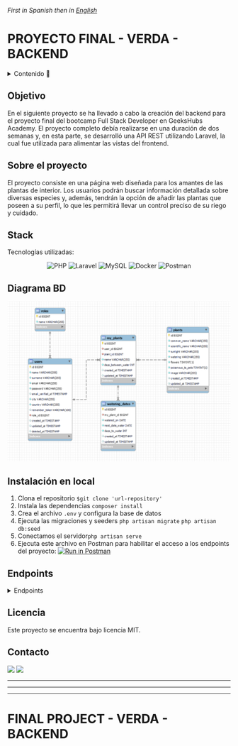 *First in Spanish then in* [*English*](https://github.com/ansualo/backend-proyectofinal#final-project-verda-backend)



# PROYECTO FINAL - VERDA - BACKEND

<details>
  <summary>Contenido 📝</summary>
  <ol>
    <li><a href="#objetivo">Objetivo</a></li>
    <li><a href="#sobre-el-proyecto">Sobre el proyecto</a></li>
    <li><a href="#stack">Stack</a></li>
    <li><a href="#diagrama-bd">Diagrama</a></li>
    <li><a href="#instalación-en-local">Instalación</a></li>
    <li><a href="#endpoints">Endpoints</a></li>
    <li><a href="#licencia">Licencia</a></li>
    <li><a href="#contacto">Contacto</a></li>
  </ol>
</details>

## Objetivo

En el siguiente proyecto se ha llevado a cabo la creación del backend para el proyecto final del bootcamp Full Stack Developer en GeeksHubs Academy. El proyecto completo debía realizarse en una duración de dos semanas y, en esta parte, se desarrolló una API REST utilizando Laravel, la cual fue utilizada para alimentar las vistas del frontend.


## Sobre el proyecto

El proyecto consiste en una página web diseñada para los amantes de las plantas de interior. Los usuarios podrán buscar información detallada sobre diversas especies y, además, tendrán la opción de añadir las plantas que poseen a su perfil, lo que les permitirá llevar un control preciso de su riego y cuidado.


## Stack
Tecnologías utilizadas:
<div align="center">

![PHP](https://img.shields.io/badge/php-%23777BB4.svg?style=for-the-badge&logo=php&logoColor=white) ![Laravel](https://img.shields.io/badge/laravel-%23FF2D20.svg?style=for-the-badge&logo=laravel&logoColor=white) ![MySQL](https://img.shields.io/badge/mysql-%2300f.svg?style=for-the-badge&logo=mysql&logoColor=white) ![Docker](https://img.shields.io/badge/docker-%230db7ed.svg?style=for-the-badge&logo=docker&logoColor=white) ![Postman](https://img.shields.io/badge/Postman-FF6C37?style=for-the-badge&logo=postman&logoColor=white)

</div>


## Diagrama BD
!['imagen-db'](./public/images/db.png)

## Instalación en local
1. Clona el repositorio `$git clone 'url-repository'`
2. Instala las dependencias `composer install`
3. Crea el archivo `.env` y configura la base de datos
4. Ejecuta las migraciones y seeders `php artisan migrate` `php artisan db:seed`
5. Conectamos el servidor`php artisan serve`
6. Ejecuta este archivo en Postman para habilitar el acceso a los endpoints del proyecto: [![Run in Postman](https://run.pstmn.io/button.svg)](https://app.getpostman.com/run-collection/27848134-1e6f6087-17ed-4923-9226-eb53766accb7?action=collection%2Ffork&source=rip_markdown&collection-url=entityId%3D27848134-1e6f6087-17ed-4923-9226-eb53766accb7%26entityType%3Dcollection%26workspaceId%3Dd21a4afd-fecf-498d-817a-74ca421ad0c8)

## Endpoints
<details>
<summary>Endpoints</summary>

-   AUTH

    -   REGISTER

              POST http://localhost:8000/api/register

        body:

        ```js
            {
                "name": "Andrea",
                "surname": "Suarez",
                "email": "andrea@andrea.com",
                "password": "Andrea1234",
                "city": "Valencia",
                "country": "Spain"
            }
        ```

    -   LOGIN

              POST http://localhost:8000/api/login

        body:

        ```js
            {
                "email": "andrea@andrea.com",
                "password": "Andrea1234"
            }
        ```

    -   LOGOUT

            POST http://localhost:8000/api/logout

-   USERS

    -   GET PROFILE

              GET localhost:8000/api/profile

    -   UPDATE PROFILE

              PUT localhost:8000/api/profile

        body:

        ```js
            {
                "name": "Andrea",
                "surname": "Suarez",
                "city": "Valencia",
                "country": "Spain"
            }
        ```

    -   DELETE PROFILE (as user)

              DELETE localhost:8000/api/profile

     -   DELETE PROFILE AS ADMIN (admin)

              DELETE localhost:8000/api/profile/:id

    -   RESTORE PROFILE (admin)

              POST localhost:8000/api/profile/:id

    -   GET All USERS (admin)

              GET localhost:8000/api/allusers

    -   GET DELETED USERS (admin)

              GET localhost:8000/api/allusers/deleted

-   PLANTS

    -   GET ALL PLANTS 

              GET localhost:8000/api/plants

    -   GET PLANTS BY ID

              GET localhost:8000/api/plants/:id

    -   GET PLANTS BY NAME

              POST localhost:8000/api/plants/name

        body:

        ```js
            {
                "name": "aloe"
            }
        ```
    -   GET PLANTS BY SUNLIGHT

              POST localhost:8000/api/plants/sunlight

        body:

        ```js
            {
                "sunlight": "Full sun"
            }
        ```
    -   GET PLANTS BY WATERING

              POST localhost:8000/api/plants/watering

        body:

        ```js
            {
                "watering": "Part sun/Part shade"
            }
        ```
    -   GET PLANTS BY FLOWERS

              POST localhost:8000/api/plants/flowers

        body:

        ```js
            {
                "flowers": true
            }
        ```

    -   GET PLANTS BY POISONOUS

              POST localhost:8000/api/plants/poisonous

        body:

        ```js
            {
                 "poisonous": false
            }
        ```
    -   CREATE PLANT

              POST localhost:8000/api/plants

        body:

        ```js
            {
                "common_name": "Example",
                "scientific_name": "Example",
                "sunlight": "Full Sun",
                "watering": "Average",
                "flowers": true,
                "poisonous_to_pets": false
            }
        ```


-   MY PLANTS

    -   GET MY PLANTS BY USER

              GET localhost:8000/api/myplants

    -   GET MY PLANTS BY ID

              GET localhost:8000/api/myplants/:id

    -   GET MY PLANTS BY PLANT ID

              GET localhost:8000/api/myplants/plant/:id

    -   GET MY PLANTS WATER TODAY

              GET localhost:8000/api/myplants/watertoday

    -   GET MY PLANTS NOT WATER TODAY

              GET localhost:8000/api/myplants/notwatertoday

    -   CREATE MY PLANT

              POST localhost:8000/api/myplants/:id

        body:

        ```js
            {
                "name": "Kitchen little plant",
                "days_between_water" : 10
            }
        ```

    -   UPDATE MY PLANT

              POST localhost:8000/api/myplants/:id

        body:

        ```js
            {
                "name": "Kitchen big plant",
                "days_between_water" : 7
            }
        ```

    -   DELETE MY PLANT

              DELETE localhost:8000/api/myplants/:id

- WATERING DATES

    -   GET WATERING DATE

              GET localhost:8000/api/water/:id

    -   CREATE WATERING DATE

              POST localhost:8000/api/water

        body:

        ```js
            {
                "my_plant_id": 20,
                "watered_on": "2023-07-22"
            }
        ```

    -   UPDATE WATERING DATE

              POST localhost:8000/api/water

        body:

        ```js
            {
                "id": 1,
                "watered_on": "2023-08-10"
            }
        ```

    -   DELETE WATERING DATE

              DELETE localhost:8000/api/water/:id


</details>


## Licencia
Este proyecto se encuentra bajo licencia MIT.


## Contacto
<a href = "mailto:andrea.sualo@gmail.com"><img src="https://img.shields.io/badge/Gmail-C6362C?style=for-the-badge&logo=gmail&logoColor=white" target="_blank"></a>
<a href="https://www.linkedin.com/in/andrea-suarez-lopez90569a5/" target="_blank"><img src="https://img.shields.io/badge/-LinkedIn-%230077B5?style=for-the-badge&logo=linkedin&logoColor=white" target="_blank"></a> 
</p>

---
---
---

# FINAL PROJECT - VERDA - BACKEND

